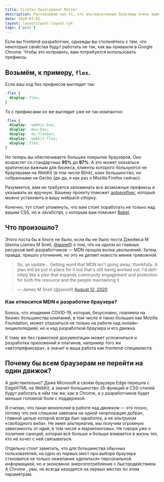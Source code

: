 ```yaml
---
title: Firefox Development Matter
description: Рассказываю про то, что альтернативные браузеры очень важны
date: 2020-01-01
layout: layouts/post-layout.njk
tags: ['post']
---
```

<!-- Excerpt Start -->
Если вы frontend-разработчик, однажды вы столкнётесь с тем, что некоторые свойства будут работать не так, как вы привыкли в Google Chrome. Чтобы это исправить, вам потребуется использовать префиксы.
<!-- Excerpt End -->

## Возьмём, к примеру, `flex`.

Если ваш код без префиксов выглядит так:

```css
.flex {
  display: flex;
}
```

То c префиксами он же выглядит уже не так компактно:

```css
.flex {
  display: -webkit-box;
  display: -moz-box;
  display: -ms-flexbox;
  display: -webkit-flex;
  display: flex;
}
```

Но теперь вы обеспечиваете большее покрытие браузеров. Оно возрастет со стандартных **95%** до **97%**. А это может оказаться критически важным для бизнеса, клиенты которого пользуются не браузерами на WebKit (в том числе Blink), коих большинство, но собранными на Gecko (да-да, я как раз о Mozilla Firefox сейчас).

Разумеется, вам не требуется запоминать все возможные префиксы и указывать их вручную. Вашему проекту поможет [autoprefixer](https://www.npmjs.com/package/autoprefixer), который можно установить в вашу webpack-сборку.

Конечно, тут стоит упомянуть, что вам стоит поработать не только над вашим CSS, но и JavaScript, с которым вам поможет [Babel](https://babeljs.io/).

## Что произошло?

Этого поста бы в блоге не было, если бы не было поста Джеймса М Шелла (James M Snell, [@jasnell](https://twitter.com/jasnell)) о том, что на одном из главных ресурсов веб-разработчиков — MDN прошла волна увольнений. Затем, правда, пришло уточнение, но это не делает новость менее тревожной.

<blockquote class="twitter-tweet"><p lang="en" dir="ltr">So, an update... Getting word that MDN isn&#39;t going away, thankfully. A plan will be put in place for it but that&#39;s still being worked out. I&#39;d definitely like a plan that expands community engagement and protection for both the resource and the people maintaining it</p>&mdash; James M Snell (@jasnell) <a href="https://twitter.com/jasnell/status/1293648840516542465?ref_src=twsrc%5Etfw">August 12, 2020</a></blockquote> <script async src="https://platform.twitter.com/widgets.js" charset="utf-8"></script>

### Как относится MDN к разработке браузера?

Боюсь, что эпидемия COVID-19, которая, безусловно, повлияла на бизнес большинства компаний, в том числе и таких больших как Mozilla Foundation, может отразиться не только на работе над онлайн-энциклопедией, но и над разработкой браузера и его движка.

К тому же без грамотной документации может усложниться и разработка приложений и плагинов, например того же «автопрефиксера», а значит и ваша работа как frontend-специалиста.

## Почему бы всем браузерам не перейти на один движок?

А действительно? Даже Microsoft в своём браузере Edge перешла с EdgeHTML на WebKit, а значит большинство JS-функций и CSS-стилей будут работать в нём так же, как в Chrome, а у разработчиков будет меньше головной боли с поддержкой.

Я считаю, что такая монополия в работе над движком — это плохо, потому что она слишком завязана на одной «корпорации добра», главной целью которой всегда был заработок, а не альтруизм «свободного веба». Не имея альтернатив, мы получим огромную зависимость от идей, в том числе и маркетинговых. Не говоря уже о политике санкций, которая всё больше и больше вливается в жизнь тех, кто не хочет с ней связываться.

Отдельно стоит заметить, что для большинства обычных пользователей, на одно из первых мест при выборе браузера становится не только нежелание «делиться» персональной информацией, но и экономное энергопотребление с быстродействием. А Chrome , увы, не всегда находится на первых местах по этим параметрам.
